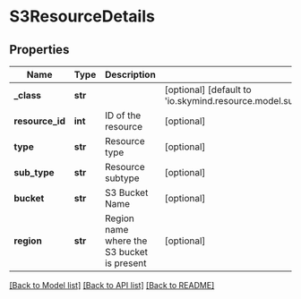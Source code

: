 # S3ResourceDetails

## Properties
Name | Type | Description | Notes
------------ | ------------- | ------------- | -------------
**_class** | **str** |  | [optional] [default to 'io.skymind.resource.model.subtypes.storage.S3ResourceDetails']
**resource_id** | **int** | ID of the resource | [optional] 
**type** | **str** | Resource type | [optional] 
**sub_type** | **str** | Resource subtype | [optional] 
**bucket** | **str** | S3 Bucket Name | [optional] 
**region** | **str** | Region name where the S3 bucket is present | [optional] 

[[Back to Model list]](../README.md#documentation-for-models) [[Back to API list]](../README.md#documentation-for-api-endpoints) [[Back to README]](../README.md)


